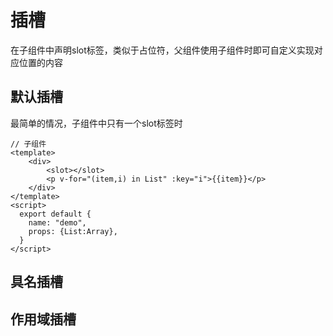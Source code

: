 # 插槽

在子组件中声明slot标签，类似于占位符，父组件使用子组件时即可自定义实现对应位置的内容

## 默认插槽

最简单的情况，子组件中只有一个slot标签时

```vue
// 子组件
<template>
	<div>
        <slot></slot>
        <p v-for="(item,i) in List" :key="i">{{item}}</p>
    </div>
</template>
<script>
  export default {
    name: "demo",
    props: {List:Array},
  }
</script>
```





## 具名插槽



## 作用域插槽

